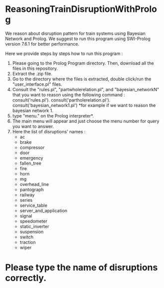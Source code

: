 # ReasoningTrainDisruptionWithProlog
We reason about disruption pattern for train systems using Bayesian Network and Prolog.
We suggest to run this program using SWI-Prolog version 7.6.1 for better performance.

Here we provide steps by steps how to run this program :
1. Please going to the Prolog Program directory. Then, download all the files in this repository.
2. Extract the .zip file.
3. Go to the directory where the files is extracted, double click/run the "user_interface.pl" files.
4. Consult the "rules.pl", "partwholerelation.pl", and "bayesian_networkN" that you want to reason using the following command :
	consult('rules.pl').
	consult('partholerelation.pl').
	consult('bayesian_network1.pl') *for example if we want to reason the bayesian network 1.
5. type "menu." on the Prolog interpreter*.
6. The main menu will appear and just choose the menu number for query you want to answer.
7. Here the list of disruptions' names :
	- ac
	- brake
	- compressor
	- door
	- emergency
	- fallen_tree
	- fire
	- horn
	- mg
	- overhead_line
	- pantograph	
	- railway
	- series
	- service_table
	- server_and_application
	- signal
	- speedometer
	- static_inverter
	- suspension
	- switch
	- traction
	- wiper
# Please type the name of disruptions correctly.

